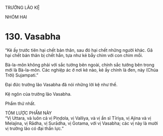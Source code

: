 TRƯỞNG LÃO KỆ

NHÓM HAI

# 130. Vasabha

“Kẻ ấy trước tiên hại chết bản thân, sau đó hại chết những người khác. Gã hại chết bản thân bị chết hẳn, tựa như kẻ bẫy chim với con chim mồi.

Bà-la-môn không phải với sắc tướng bên ngoài, chính sắc tướng bên trong mới là Bà-la-môn. Các nghiệp ác ở nơi kẻ nào, kẻ ấy chính là đen, này (Chúa Trời) Sujampati.”

Đại đức trưởng lão Vasabha đã nói những lời kệ như thế.

Kệ ngôn của trưởng lão Vasabha.

Phẩm thứ nhất.

TÓM LƯỢC PHẨM NÀY  
“Vị Uttara, và luôn cả vị Piṇḍola, vị Valliya, và vị ẩn sĩ Tīriya, vị Ajina và vị Melajina, vị Rādha, vị Surādha, vị Gotama, với vị Vasabha; các vị này là mười vị trưởng lão có đại thần lực.”
